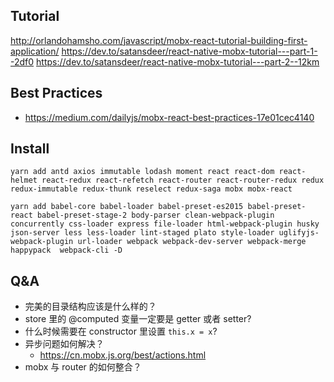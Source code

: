 ## Tutorial

http://orlandohamsho.com/javascript/mobx-react-tutorial-building-first-application/
https://dev.to/satansdeer/react-native-mobx-tutorial---part-1--2df0
https://dev.to/satansdeer/react-native-mobx-tutorial---part-2--12km

## Best Practices

- https://medium.com/dailyjs/mobx-react-best-practices-17e01cec4140

## Install

```
yarn add antd axios immutable lodash moment react react-dom react-helmet react-redux react-refetch react-router react-router-redux redux redux-immutable redux-thunk reselect redux-saga mobx mobx-react
```

```
yarn add babel-core babel-loader babel-preset-es2015 babel-preset-react babel-preset-stage-2 body-parser clean-webpack-plugin concurrently css-loader express file-loader html-webpack-plugin husky json-server less less-loader lint-staged plato style-loader uglifyjs-webpack-plugin url-loader webpack webpack-dev-server webpack-merge happypack  webpack-cli -D
```

## Q&A

- 完美的目录结构应该是什么样的？
- store 里的 @computed 变量一定要是 getter 或者 setter?
- 什么时候需要在 constructor 里设置 `this.x = x`?
- 异步问题如何解决？
  - https://cn.mobx.js.org/best/actions.html
- mobx 与 router 的如何整合？